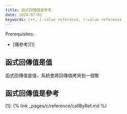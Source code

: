 ```yaml
---
title: 函式回傳值是參考
date: 2024-07-02
keywords: c++, l-value reference, r-value reference
---
```


Prerequisites:

- [傳參考][1]

## 函式回傳值是值

函式回傳值是值，系統會將回傳值拷貝到一個暫


## 函式回傳值是參考




[1]: {% link _pages/c/reference/callByRef.md %}